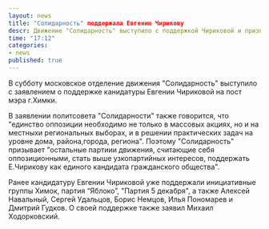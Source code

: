 ```yaml
---
layout: news
title: "Солидарность" поддержала Евгению Чирикову
descr: Движение "Солидарность" выступило с поддержкой Чириковой и призвала другие партии также поддержать ее кандидатуру.
time: "17:12"
categories:
- news
published: true
---
```


В субботу московское отделение движения "Солидарность" выступило с заявлением о поддержке канидатуры Евгении Чириковой на пост мэра г.Химки.

В заявлении политсовета "Солидарности" также говорится, что "единство оппозиции необходимо не только в массовых акциях, но и на местныхи региональных выборах, и в решении практических задач на уровне дома, района,города, региона". Поэтому "Солидарность" призывает "остальные партиии движения, считающие себя оппозиционными, стать выше узкопартийных интересов, поддержать Е.Чирикову как единого кандидата гражданского общества".

Ранее кандидатуру Евгении Чириковой уже поддержали инициативные группы Химок, партия “Яблоко”, "Партия 5 декабря", а также Алексей Навальный, Сергей Удальцов, Борис Немцов, Илья Пономарев и Дмитрий Гудков. О своей поддержке также заявил Михаил Ходорковский.